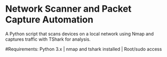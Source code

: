 # Network Scanner and Packet Capture Automation
A Python script that scans devices on a local network using Nmap and captures traffic with TShark for analysis.

#Requirements: Python 3.x
| nmap and tshark installed
| Root/sudo access
